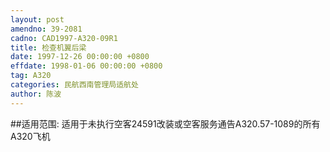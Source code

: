 ```yaml
---
layout: post
amendno: 39-2081
cadno: CAD1997-A320-09R1
title: 检查机翼后梁
date: 1997-12-26 00:00:00 +0800
effdate: 1998-01-06 00:00:00 +0800
tag: A320
categories: 民航西南管理局适航处
author: 陈波
---
```


##适用范围:
适用于未执行空客24591改装或空客服务通告A320.57-1089的所有A320飞机

